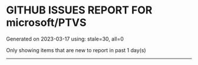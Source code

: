 
# GITHUB ISSUES REPORT FOR microsoft/PTVS


Generated on 2023-03-17 using: stale=30, all=0


Only showing items that are new to report in past 1 day(s)


---
